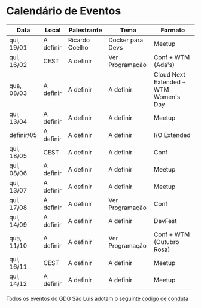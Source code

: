Calendário de Eventos
=====================


| Data          | Local         | Palestrante    | Tema                 | Formato                               |
|------------   |-----------    |--------------  |--------------------  |-----------------------------------    |
| qui, 19/01    | A definir     | Ricardo Coelho | Docker para Devs     | Meetup                                |
| qui, 16/02    | CEST          | A definir      | Ver Programação      | Conf + WTM (Ada's)                    |
| qua, 08/03    | A definir     | A definir      | A definir            | Cloud Next Extended + WTM Women's Day |
| qui, 13/04    | A definir     | A definir      | A definir            | Meetup                                |
| definir/05    | A definir     | A definir      | A definir            | I/O Extended                          |
| qui, 18/05    | CEST          | A definir      | A definir            | Conf                                  |
| qui, 08/06    | A definir     | A definir      | A definir            | Meetup                                |
| qui, 13/07    | A definir     | A definir      | A definir            | Meetup                                |
| qui, 17/08    | A definir     | A definir      | Ver Programação      | Conf                                  |
| qui, 14/09    | A definir     | A definir      | A definir            | DevFest                               |
| qua, 11/10    | A definir     | A definir      | Ver Programação      | Conf + WTM (Outubro Rosa)             |
| qui, 16/11    | CEST          | A definir      | A definir            | Meetup                                |
| qui, 14/12    | A definir     | A definir      | A definir            | Meetup                                |

Todos os eventos do GDG São Luis adotam o seguinte [código de conduta](codigo-conduta.md)
